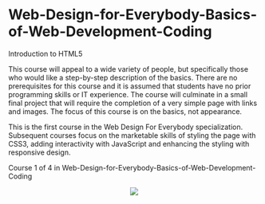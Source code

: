 # Web-Design-for-Everybody-Basics-of-Web-Development-Coding 
Introduction to HTML5

This course will appeal to a wide variety of people, but specifically those who would like a step-by-step description of the basics. There are no prerequisites for this course and it is assumed that students have no prior programming skills or IT experience. The course will culminate in a small final project that will require the completion of a very simple page with links and images. The focus of this course is on the basics, not appearance. 

This is the first course in the Web Design For Everybody specialization. Subsequent courses focus on the marketable skills of styling the page with CSS3, adding interactivity with JavaScript and enhancing the styling with responsive design.

Course 1 of 4 in Web-Design-for-Everybody-Basics-of-Web-Development-Coding

<p align="center">
<img src="https://user-images.githubusercontent.com/47467891/179124439-ba8b8737-b407-4879-b5ba-3d5fa6956764.png">
</p>
